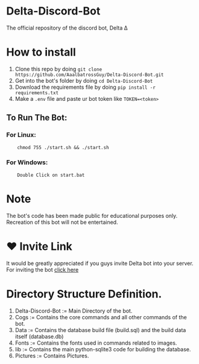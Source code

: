 # Delta-Discord-Bot
The official repository of the discord bot, Delta Δ

# How to install 
1. Clone this repo by doing ```git clone https://github.com/AaalbatrossGuy/Delta-Discord-Bot.git```
2. Get into the bot's folder by doing ```cd Delta-Discord-Bot```
3. Download the requirements file by doing ```pip install -r requirements.txt```
4. Make a `.env` file and paste ur bot token like ```TOKEN=<token>```
## To Run The Bot:
   ### For Linux:
        chmod 755 ./start.sh && ./start.sh
   ### For Windows:
        Double Click on start.bat


# Note
The bot's code has been made public for educational purposes only. Recreation of this bot will not be entertained.

# ♥ Invite Link
It would be greatly appreciated if you guys invite Delta bot into your server. For inviting the bot [click here](https://discord.com/api/oauth2/authorize?client_id=830047831972118588&permissions=1610738694&scope=bot)

# Directory Structure Definition.

1. Delta-Discord-Bot := Main Directory of the bot.
2. Cogs := Contains the core commands and all other commands of the bot.
3. Data := Contains the database build file (build.sql) and the build data itself (database.db)
4. Fonts := Contains the fonts used in commands related to images.
5. lib := Contains the main python-sqlite3 code for building the database.
6. Pictures := Contains Pictures.
